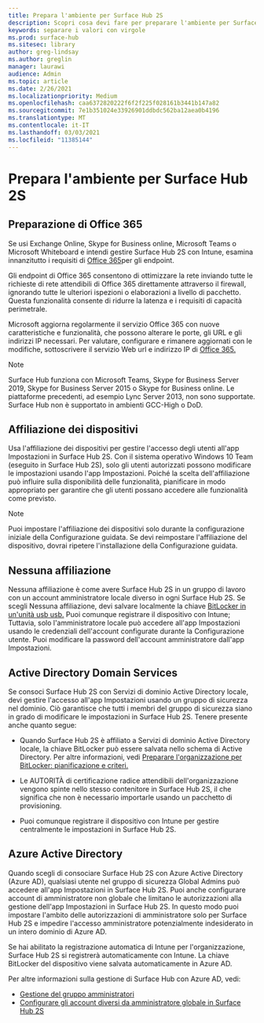 ```yaml
---
title: Prepara l'ambiente per Surface Hub 2S
description: Scopri cosa devi fare per preparare l'ambiente per Surface Hub 2S.
keywords: separare i valori con virgole
ms.prod: surface-hub
ms.sitesec: library
author: greg-lindsay
ms.author: greglin
manager: laurawi
audience: Admin
ms.topic: article
ms.date: 2/26/2021
ms.localizationpriority: Medium
ms.openlocfilehash: caa6372820222f6f2f225f028161b3441b147a82
ms.sourcegitcommit: 7e1b351024e33926901ddbdc562ba12aea0b4196
ms.translationtype: MT
ms.contentlocale: it-IT
ms.lasthandoff: 03/03/2021
ms.locfileid: "11385144"
---
```

# <a name="prepare-your-environment-for-surface-hub-2s"></a>Prepara l'ambiente per Surface Hub 2S

## <a name="office-365-readiness"></a>Preparazione di Office 365

Se usi Exchange Online, Skype for Business online, Microsoft Teams o Microsoft Whiteboard e intendi gestire Surface Hub 2S con Intune, esamina innanzitutto i requisiti di [Office 365](https://docs.microsoft.com/office365/enterprise/office-365-endpoints)per gli endpoint.

Gli endpoint di Office 365 consentono di ottimizzare la rete inviando tutte le richieste di rete attendibili di Office 365 direttamente attraverso il firewall, ignorando tutte le ulteriori ispezioni o elaborazioni a livello di pacchetto. Questa funzionalità consente di ridurre la latenza e i requisiti di capacità perimetrale.

Microsoft aggiorna regolarmente il servizio Office 365 con nuove caratteristiche e funzionalità, che possono alterare le porte, gli URL e gli indirizzi IP necessari. Per valutare, configurare e rimanere aggiornati con le modifiche, sottoscrivere il servizio Web url e indirizzo IP di [Office 365.](https://docs.microsoft.com/office365/enterprise/office-365-ip-web-service)

> [!NOTE]
> Surface Hub funziona con Microsoft Teams, Skype for Business Server 2019, Skype for Business Server 2015 o Skype for Business online.
Le piattaforme precedenti, ad esempio Lync Server 2013, non sono supportate. Surface Hub non è supportato in ambienti GCC-High o DoD.


## <a name="device-affiliation"></a>Affiliazione dei dispositivi

Usa l'affiliazione dei dispositivi per gestire l'accesso degli utenti all'app Impostazioni in Surface Hub 2S.
Con il sistema operativo Windows 10 Team (eseguito in Surface Hub 2S), solo gli utenti autorizzati possono modificare le impostazioni usando l'app Impostazioni. Poiché la scelta dell'affiliazione può influire sulla disponibilità delle funzionalità, pianificare in modo appropriato per garantire che gli utenti possano accedere alle funzionalità come previsto.

> [!NOTE]
> Puoi impostare l'affiliazione dei dispositivi solo durante la configurazione iniziale della Configurazione guidata. Se devi reimpostare l'affiliazione del dispositivo, dovrai ripetere l'installazione della Configurazione guidata.

## <a name="no-affiliation"></a>Nessuna affiliazione

Nessuna affiliazione è come avere Surface Hub 2S in un gruppo di lavoro con un account amministratore locale diverso in ogni Surface Hub 2S. Se scegli Nessuna affiliazione, devi salvare localmente la chiave [BitLocker in un'unità usb usb.](https://docs.microsoft.com/windows/security/information-protection/bitlocker/bitlocker-key-management-faq) Puoi comunque registrare il dispositivo con Intune; Tuttavia, solo l'amministratore locale può accedere all'app Impostazioni usando le credenziali dell'account configurate durante la Configurazione utente. Puoi modificare la password dell'account amministratore dall'app Impostazioni.

## <a name="active-directory-domain-services"></a>Active Directory Domain Services

Se consoci Surface Hub 2S con Servizi di dominio Active Directory locale, devi gestire l'accesso all'app Impostazioni usando un gruppo di sicurezza nel dominio. Ciò garantisce che tutti i membri del gruppo di sicurezza siano in grado di modificare le impostazioni in Surface Hub 2S. Tenere presente anche quanto segue:

- Quando Surface Hub 2S è affiliato a Servizi di dominio Active Directory locale, la chiave BitLocker può essere salvata nello schema di Active Directory. Per altre informazioni, vedi [Preparare l'organizzazione per BitLocker: pianificazione e criteri.](https://docs.microsoft.com/windows/security/information-protection/bitlocker/prepare-your-organization-for-bitlocker-planning-and-policies)

- Le AUTORITÀ di certificazione radice attendibili dell'organizzazione vengono spinte nello stesso contenitore in Surface Hub 2S, il che significa che non è necessario importarle usando un pacchetto di provisioning.

- Puoi comunque registrare il dispositivo con Intune per gestire centralmente le impostazioni in Surface Hub 2S.

## <a name="azure-active-directory"></a>Azure Active Directory

Quando scegli di consociare Surface Hub 2S con Azure Active Directory (Azure AD), qualsiasi utente nel gruppo di sicurezza Global Admins può accedere all'app Impostazioni in Surface Hub 2S. Puoi anche configurare account di amministratore non globale che limitano le autorizzazioni alla gestione dell'app Impostazioni in Surface Hub 2S. In questo modo puoi impostare l'ambito delle autorizzazioni di amministratore solo per Surface Hub 2S e impedire l'accesso amministratore potenzialmente indesiderato in un intero dominio di Azure AD. 

Se hai abilitato la registrazione automatica di Intune per l'organizzazione, Surface Hub 2S si registrerà automaticamente con Intune. La chiave BitLocker del dispositivo viene salvata automaticamente in Azure AD. 

Per altre informazioni sulla gestione di Surface Hub con Azure AD, vedi: 

 - [Gestione del gruppo amministratori](admin-group-management-for-surface-hub.md)
 - [Configurare gli account diversi da amministratore globale in Surface Hub 2S](surface-hub-2s-nonglobal-admin.md)


